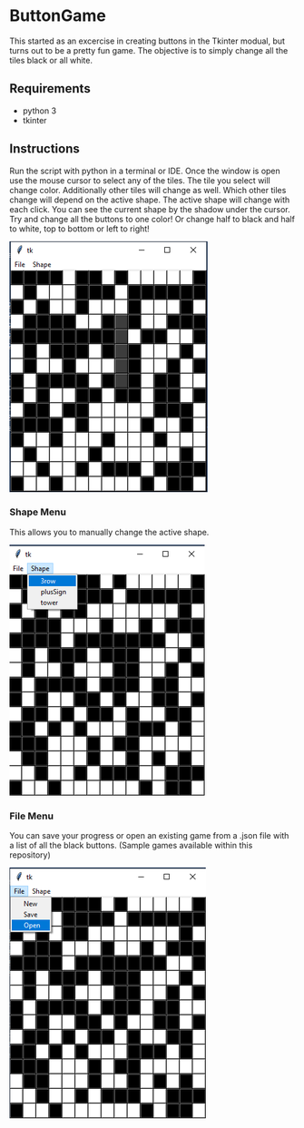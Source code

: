 # ButtonGame
This started as an excercise in creating buttons in the Tkinter modual, but turns out to be a pretty fun game. The objective is to simply change all the tiles black or all white. 

## Requirements
- python 3
- tkinter

## Instructions
Run the script with python in a terminal or IDE. Once the window is open use the mouse cursor to select any of the tiles. The tile you select will change color. Additionally other tiles will change as well. Which other tiles change will depend on the active shape. The active shape will change with each click. You can see the current shape by the shadow under the cursor. Try and change all the buttons to one color! Or change half to black and half to white, top to bottom or left to right!




![alt text](https://github.com/caseybetts/ButtonGame/blob/main/Graphics/Screenshot_1.PNG)


### Shape Menu
This allows you to manually change the active shape. 

![alt text](https://github.com/caseybetts/ButtonGame/blob/main/Graphics/Screenshot_menu.PNG)


### File Menu
You can save your progress or open an existing game from a .json file with a list of all the black buttons. (Sample games available within this repository)

![alt text](https://github.com/caseybetts/ButtonGame/blob/main/Graphics/Screenshot_menu2.PNG)
